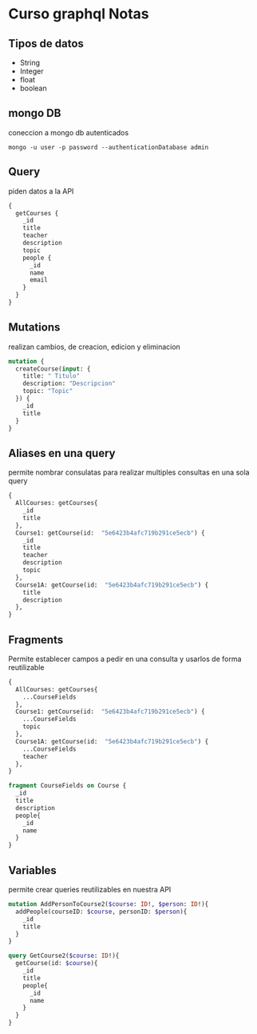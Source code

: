 # Curso graphql Notas

## Tipos de datos

- String
- Integer
- float
- boolean

## mongo DB

coneccion a mongo db autenticados

```shell
mongo -u user -p password --authenticationDatabase admin
```

## Query

piden datos a la API

```graphql
{
  getCourses {
    _id
    title
    teacher
    description
    topic
    people {
      _id
      name
      email
    }
  }
}
```

## Mutations

realizan cambios, de creacion, edicion y eliminacion

```graphql
mutation {
  createCourse(input: {
    title: " Titulo"
    description: "Descripcion"
    topic: "Topic"
  }) {
    _id
    title
  }
}
```

## Aliases en una query

permite nombrar consulatas para realizar multiples consultas en una sola query

```graphql
{
  AllCourses: getCourses{
    _id
    title
  },
  Course1: getCourse(id:  "5e6423b4afc719b291ce5ecb") {
    _id
    title
    teacher
    description
    topic
  },
  Course1A: getCourse(id:  "5e6423b4afc719b291ce5ecb") {
    title
    description
  },
}
```

## Fragments

Permite establecer campos a pedir en una consulta y usarlos de forma reutilizable

```graphql
{
  AllCourses: getCourses{
    ...CourseFields
  },
  Course1: getCourse(id:  "5e6423b4afc719b291ce5ecb") {
    ...CourseFields
    topic
  },
  Course1A: getCourse(id:  "5e6423b4afc719b291ce5ecb") {
    ...CourseFields
    teacher
  },
}

fragment CourseFields on Course {
  _id
  title
  description
  people{
    _id
    name
  }
}
```

## Variables

permite crear queries reutilizables en nuestra API

```graphql
mutation AddPersonToCourse2($course: ID!, $person: ID!){
  addPeople(courseID: $course, personID: $person){
    _id
    title
  }
}
```

```graphql
query GetCourse2($course: ID!){
  getCourse(id: $course){
    _id
    title
    people{
      _id
      name
    }
  }
}
```
